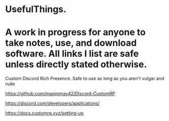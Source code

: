 # UsefulThings. 
# A work in progress for anyone to take notes, use, and download software. All links I list are safe unless directly stated otherwise. 

Custom Discord Rich Presence. Safe to use as long as you aren't vulgar and rude

https://github.com/maximmax42/Discord-CustomRP

https://discord.com/developers/applications/

https://docs.customrp.xyz/setting-up









